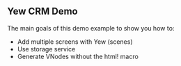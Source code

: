 ## Yew CRM Demo

The main goals of this demo example to show you how to:

* Add multiple screens with Yew (scenes)
* Use storage service
* Generate VNodes without the html! macro
